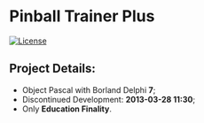 # Pinball Trainer Plus
[![License](https://img.shields.io/github/license/rios0rios0/Pinball-Trainer-Plus.svg)](https://github.com/rios0rios0/Pinball-Trainer-Plus/blob/master/LICENSE)

## Project Details:
- Object Pascal with Borland Delphi __7__;
- Discontinued Development: __2013-03-28 11:30__;
- Only __Education Finality__.